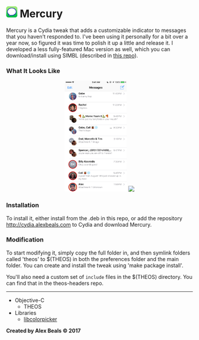 # <img src="/mercuryprefs/Resources/icon@2x.png?raw=true" width="30" alt="Logo"/> Mercury

Mercury is a Cydia tweak that adds a customizable indicator to messages that you haven't responded to.  I've been using it personally for a bit over a year now, so figured it was time to polish it up a little and release it.  I developed a less fully-featured Mac version as well, which you can download/install using SIMBL (described in [this repo](https://github.com/dado3212/message-indicator)).

### What It Looks Like
<p align="center">
  <img src="screenshots/messages.jpg" height="300">
  <img src="screenshots/settings-silent.gif" height="300" >
</p>

### Installation

To install it, either install from the .deb in this repo, or add the repository http://cydia.alexbeals.com to Cydia and download Mercury.

### Modification

To start modifying it, simply copy the full folder in, and then symlink folders called 'theos' to $(THEOS) in both the preferences folder and the main folder.  You can create and install the tweak using 'make package install'.

You'll also need a custom set of `include` files in the $(THEOS) directory.  You can find that in the theos-headers repo.

---

<ul>
  <li>
  Objective-C
  <ul>
  <li>THEOS</li>
  </ul>
  </li>
  <li>
  Libraries
  <ul>
  <li><a href="https://github.com/atomikpanda/libcolorpicker">libcolorpicker</a></li>
  </ul>
  </li>
</ul>

**Created by Alex Beals © 2017**
